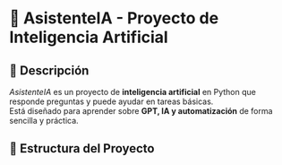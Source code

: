 # 🧠 AsistenteIA - Proyecto de Inteligencia Artificial

## 📌 Descripción
_AsistenteIA_ es un proyecto de **inteligencia artificial** en Python que responde preguntas y puede ayudar en tareas básicas.  
Está diseñado para aprender sobre **GPT, IA y automatización** de forma sencilla y práctica.  

## 📂 Estructura del Proyecto
